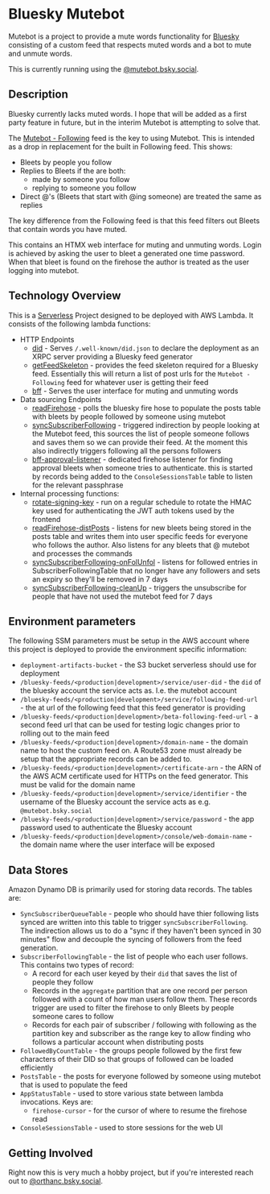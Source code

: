 # Bluesky Mutebot

Mutebot is a project to provide a mute words functionality for [Bluesky](https://bsky.app) consisting of a custom feed that respects muted words and a bot to mute and unmute words.

This is currently running using the [@mutebot.bsky.social](https://bsky.app/profile/mutebot.bsky.social).

## Description

Bluesky currently lacks muted words. I hope that will be added as a first party feature in future, but in the interim Mutebot is attempting to solve that.

The [Mutebot - Following](https://bsky.app/profile/did:plc:k626emd4xi4h3wxpd44s4wpk/feed/pkiiapsnaqxs) feed is the key to using Mutebot. This is intended as a drop in replacement for the built in Following feed. This shows:
* Bleets by people you follow
* Replies to Bleets if the are both:
  * made by someone you follow
  * replying to someone you follow
* Direct @'s (Bleets that start with @ing someone) are treated the same as replies

The key difference from the Following feed is that this feed filters out Bleets that contain words you have muted.

This contains an HTMX web interface for muting and unmuting words. Login is achieved by asking the user to bleet a generated one time password. When that bleet is found on the firehose the author is treated as the user logging into mutebot.

## Technology Overview

This is a [Serverless](https://serverless.com/) Project designed to be deployed with AWS Lambda. It consists of the following lambda functions:
* HTTP Endpoints
  * [did](src/endpoints/did/index.ts) - Serves `/.well-known/did.json` to declare the deployment as an XRPC server providing a Bluesky feed generator
  * [getFeedSkeleton](src/endpoints/getFeedSkeleton/index.ts) - provides the feed skeleton required for a Bluesky feed. Essentially this will return a list of post urls for the `Mutebot - Following` feed for whatever user is getting their feed
  * [bff](src/endpoints/bff/web.ts) - Serves the user interface for muting and unmuting words
* Data sourcing Endpoints
  * [readFirehose](src/endpoints/readFirehose/index.ts) - polls the bluesky fire hose to populate the posts table with bleets by people followed by someone using mutebot 
  * [syncSubscriberFollowing](src/endpoints/syncSubscriberFollowing/index.ts) - triggered indirection by people looking at the Mutebot feed, this sources the list of people someone follows and saves them so we can provide their feed. At the moment this also indirectly triggers following all the persons followers
  * [bff-approval-listener](src/endpoints/bff/approvalListener.ts) - dedicated firehose listener for finding approval bleets when someone tries to authenticate. this is started by records being added to the `ConsoleSessionsTable` table to listen for the relevant passphrase
* Internal processing functions:
  * [rotate-signing-key](src/endpoints/rotate-signing-key/index.ts) - run on a regular schedule to rotate the HMAC key used for authenticating the JWT auth tokens used by the frontend
  * [readFirehose-distPosts](src/endpoints/readFirehose/distributePosts.ts) - listens for new bleets being stored in the posts table and writes them into user specific feeds for everyone who follows the author. Also listens for any bleets that @ mutebot and processes the commands
  * [syncSubscriberFollowing-onFolUnfol](src/endpoints/syncSubscriberFollowing/onFollowUnfollow.ts) - listens for followed entries in SubscriberFollowingTable that no longer have any followers and sets an expiry so they'll be removed in 7 days
  * [syncSubscriberFollowing-cleanUp](src/endpoints/syncSubscriberFollowing/cleanUpOldSubscribers.ts) - triggers the unsubscribe for people that have not used the mutebot feed for 7 days

## Environment parameters

The following SSM parameters must be setup in the AWS account where this project is deployed to provide the environment specific information:
* `deployment-artifacts-bucket` - the S3 bucket serverless should use for deployment
* `/bluesky-feeds/<production|development>/service/user-did` - the `did` of the bluesky account the service acts as. I.e. the mutebot account
* `/bluesky-feeds/<production|development>/service/following-feed-url` - the at url of the following feed that this feed generator is providing
* `/bluesky-feeds/<production|development>/beta-following-feed-url` - a second feed url that can be used for testing logic changes prior to rolling out to the main feed
* `/bluesky-feeds/<production|development>/domain-name` - the domain name to host the custom feed on. A Route53 zone must already be setup that the appropriate records can be added to.
* `/bluesky-feeds/<production|development>/certificate-arn` - the ARN of the AWS ACM certificate used for HTTPs on the feed generator. This must be valid for the domain name
* `/bluesky-feeds/<production|development>/service/identifier` - the username of the Bluesky account the service acts as e.g. `@mutebot.bsky.social`
* `/bluesky-feeds/<production|development>/service/password` - the app password used to authenticate the Bluesky account 
* `/bluesky-feeds/<production|development>/console/web-domain-name` - the domain name where the user interface will be exposed


## Data Stores

Amazon Dynamo DB is primarily used for storing data records. The tables are:
* `SyncSubscriberQueueTable` - people who should have thier following lists synced are written into this table to trigger `syncSubscriberFollowing`. The indirection allows us to do a "sync if they haven't been synced in 30 minutes" flow and decouple the syncing of followers from the feed generation.
* `SubscriberFollowingTable` - the list of people who each user follows. This contains two types of record:
  * A record for each user keyed by their `did` that saves the list of people they follow
  * Records in the `aggregate` partition that are one record per person followed with a count of how man users follow them. These records trigger are used to filter the firehose to only Bleets by people someone cares to follow
  * Records for each pair of subscriber / following with following as the partition key and subscriber as the range key to allow finding who follows a particular account when distributing posts
* `FollowedByCountTable` - the groups people followed by the first few characters of their DID so that groups of followed can be loaded efficiently
* `PostsTable` - the posts for everyone followed by someone using mutebot that is used to populate the feed
* `AppStatusTable` - used to store various state between lambda invocations. Keys are:
  * `firehose-cursor` - for the cursor of where to resume the firehose read
* `ConsoleSessionsTable` - used to store sessions for the web UI

## Getting Involved

Right now this is very  much a hobby project, but if you're interested reach out to [@orthanc.bsky.social](https://bsky.app/profile/orthanc.bsky.social).